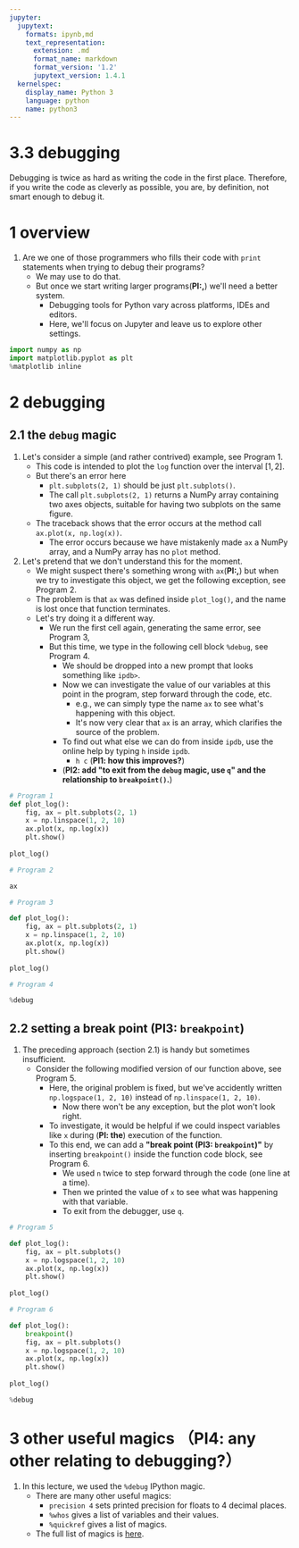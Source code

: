 ```yaml
---
jupyter:
  jupytext:
    formats: ipynb,md
    text_representation:
      extension: .md
      format_name: markdown
      format_version: '1.2'
      jupytext_version: 1.4.1
  kernelspec:
    display_name: Python 3
    language: python
    name: python3
---
```


# 3.3 debugging


Debugging is twice as hard as writing the code in the first place. Therefore, if you write the code as cleverly as possible, you are, by definition, not smart enough to debug it.

# 1 overview

1. Are we one of those programmers who fills their code with `print` statements when trying to debug their programs?
   - We may use to do that.
   - But once we start writing larger programs(**PI:,**) we'll need a better system.
     - Debugging tools for Python vary across platforms, IDEs and editors.
     - Here, we'll focus on Jupyter and leave us to explore other settings.

```python
import numpy as np
import matplotlib.pyplot as plt
%matplotlib inline
```

# 2 debugging

## 2.1 the `debug` magic

1. Let's consider a simple (and rather contrived) example, see Program 1.
   - This code is intended to plot the `log` function over the interval $[1, 2]$.
   - But there's an error here
     - `plt.subplots(2, 1)` should be just `plt.subplots()`.
     - The call `plt.subplots(2, 1)` returns a NumPy array containing two axes objects, suitable for having two subplots on the same figure.
   - The traceback shows that the error occurs at the method call `ax.plot(x, np.log(x))`.
     - The error occurs because we have mistakenly made `ax` a NumPy array, and a NumPy array has no `plot` method.
2. Let's pretend that we don't understand this for the moment.
   - We might suspect there's something wrong with `ax`(**PI:,**) but when we try to investigate this object, we get the following exception, see Program 2.
   - The problem is that `ax` was defined inside `plot_log()`, and the name is lost once that function terminates.
   - Let's try doing it a different way.
     - We run the first cell again, generating the same error, see Program 3,
     - But this time, we type in the following cell block `%debug`, see Program 4.
       - We should be dropped into a new prompt that looks something like `ipdb>`.
       - Now we can investigate the value of our variables at this point in the program, step forward through the code, etc.
         - e.g., we can simply type the name `ax` to see what's happening with this object.
         - It's now very clear that `ax` is an array, which clarifies the source of the problem.
       - To find out what else we can do from inside `ipdb`, use the online help by typing `h` inside `ipdb`.
         - `h c` (**PI1: how this improves?**)
       - (**PI2: add "to exit from the `debug` magic, use `q`" and the relationship to `breakpoint()`.**)

```python
# Program 1
def plot_log():
    fig, ax = plt.subplots(2, 1)
    x = np.linspace(1, 2, 10)
    ax.plot(x, np.log(x))
    plt.show()
    
plot_log()
```

```python
# Program 2

ax
```

```python
# Program 3

def plot_log():
    fig, ax = plt.subplots(2, 1)
    x = np.linspace(1, 2, 10)
    ax.plot(x, np.log(x))
    plt.show()
    
plot_log()
```

```python
# Program 4

%debug
```

## 2.2 setting a break point (**PI3: `breakpoint`**)

1. The preceding approach (section 2.1) is handy but sometimes insufficient.
   - Consider the following modified version of our function above, see Program 5.
     - Here, the original problem is fixed, but we've accidently written `np.logspace(1, 2, 10)` instead of `np.linspace(1, 2, 10)`.
       - Now there won't be any exception, but the plot won't look right.
     - To investigate, it would be helpful if we could inspect variables like `x` during (**PI: the**) execution of the function.
     - To this end, we can add a **"break point (**PI3: `breakpoint`**)"** by inserting `breakpoint()` inside the function code block, see Program 6.
       - We used `n` twice to step forward through the code (one line at a time).
       - Then we printed the value of `x` to see what was happening with that variable.
       - To exit from the debugger, use `q`.

```python
# Program 5

def plot_log():
    fig, ax = plt.subplots()
    x = np.logspace(1, 2, 10)
    ax.plot(x, np.log(x))
    plt.show()
    
plot_log()
```

```python
# Program 6

def plot_log():
    breakpoint()
    fig, ax = plt.subplots()
    x = np.logspace(1, 2, 10)
    ax.plot(x, np.log(x))
    plt.show()
    
plot_log()
```

```python
%debug
```

# 3 other useful magics （PI4: any other relating to debugging?）

1. In this lecture, we used the `%debug` IPython magic.
   - There are many other useful magics:
     - `precision 4` sets printed precision for floats to 4 decimal places.
     - `%whos` gives a list of variables and their values.
     - `%quickref` gives a list of magics.
   - The full list of magics is [here](https://ipython.readthedocs.io/en/stable/interactive/magics.html).

```python

```

```python

```

```python

```

```python

```

```python

```
